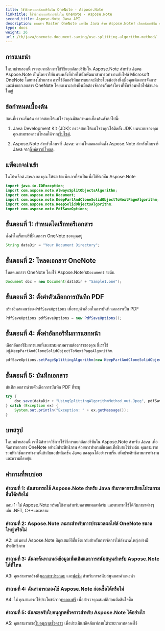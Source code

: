 ```yaml
---
title: ใช้วิธีการแยกอัลกอริทึมใน OneNote - Aspose.Note
linktitle: ใช้วิธีการแยกอัลกอริทึมใน OneNote - Aspose.Note
second_title: Aspose.Note Java API
description: เอกสาร Master OneNote แยกใน Java ด้วย Aspose.Note! เลือกอัลกอริธึม ควบคุมการแบ่งหน้า และบันทึกเป็น PDF ได้อย่างง่ายดาย รวมโค้ดแล้ว! #OneNote #Java #Aspose
type: docs
weight: 26
url: /th/java/onenote-document-saving/use-splitting-algorithm-method/
---
```

## การแนะนำ

ในบทช่วยสอนนี้ เราจะเจาะลึกการใช้วิธีแยกอัลกอริทึมใน Aspose.Note สำหรับ Java Aspose.Note เป็นไลบรารีอันทรงพลังที่ช่วยให้นักพัฒนาสามารถทำงานกับไฟล์ Microsoft OneNote โดยทางโปรแกรม การใช้อัลกอริทึมการแยกจะมีประโยชน์อย่างยิ่งเมื่อคุณต้องการจัดการและส่งออกเอกสาร OneNote โดยเฉพาะอย่างยิ่งเมื่อต้องจัดการกับเค้าโครงที่ซับซ้อนหรือไฟล์ขนาดใหญ่

## ข้อกำหนดเบื้องต้น

ก่อนที่เราจะเริ่มต้น ตรวจสอบให้แน่ใจว่าคุณมีข้อกำหนดเบื้องต้นดังต่อไปนี้:

1.  Java Development Kit (JDK): ตรวจสอบให้แน่ใจว่าคุณได้ติดตั้ง JDK บนระบบของคุณ คุณสามารถดาวน์โหลดได้จาก[เว็บไซต์](https://www.oracle.com/java/technologies/javase-jdk11-downloads.html).
   
2.  Aspose.Note สำหรับไลบรารี Java: ดาวน์โหลดและติดตั้ง Aspose.Note สำหรับไลบรารี Java จาก[ลิ้งค์ดาวน์โหลด](https://releases.aspose.com/note/java/).

## แพ็คเกจนำเข้า

ในโปรเจ็กต์ Java ของคุณ ให้นำเข้าแพ็คเกจที่จำเป็นเพื่อใช้ฟังก์ชัน Aspose.Note

```java
import java.io.IOException;
import com.aspose.note.AlwaysSplitObjectsAlgorithm;
import com.aspose.note.Document;
import com.aspose.note.KeepPartAndCloneSolidObjectToNextPageAlgorithm;
import com.aspose.note.KeepSolidObjectsAlgorithm;
import com.aspose.note.PdfSaveOptions;
```

## ขั้นตอนที่ 1: กำหนดไดเร็กทอรีเอกสาร

ตั้งค่าไดเร็กทอรีที่มีเอกสาร OneNote ของคุณอยู่

```java
String dataDir = "Your Document Directory";
```

## ขั้นตอนที่ 2: โหลดเอกสาร OneNote

 โหลดเอกสาร OneNote โดยใช้ Aspose.Note's`Document` ระดับ.

```java
Document doc = new Document(dataDir + "Sample1.one");
```

## ขั้นตอนที่ 3: ตั้งค่าตัวเลือกการบันทึก PDF

 สร้างอินสแตนซ์ของ`PdfSaveOptions` เพื่อระบุตัวเลือกในการบันทึกเอกสารเป็น PDF

```java
PdfSaveOptions pdfSaveOptions = new PdfSaveOptions();
```

## ขั้นตอนที่ 4: ตั้งค่าอัลกอริทึมการแยกหน้า

 เลือกอัลกอริธึมการแยกที่เหมาะสมตามความต้องการของคุณ นี่เราใช้อยู่.`KeepPartAndCloneSolidObjectToNextPageAlgorithm`.

```java
pdfSaveOptions.setPageSplittingAlgorithm(new KeepPartAndCloneSolidObjectToNextPageAlgorithm(100));
```

## ขั้นตอนที่ 5: บันทึกเอกสาร

บันทึกเอกสารด้วยตัวเลือกการบันทึก PDF ที่ระบุ

```java
try {
    doc.save(dataDir + "UsingSplittingAlgorithmMethod_out.Jpeg", pdfSaveOptions);
} catch (Exception ex) {
    System.out.println("Exception: " + ex.getMessage());
}
```

## บทสรุป

ในบทช่วยสอนนี้ เราได้สำรวจวิธีการใช้วิธีการแยกอัลกอริทึมใน Aspose.Note สำหรับ Java เพื่อจัดการเอกสาร OneNote อย่างมีประสิทธิภาพ ด้วยการทำตามขั้นตอนที่อธิบายไว้ข้างต้น คุณสามารถรวมฟังก์ชันการทำงานนี้เข้ากับแอปพลิเคชัน Java ของคุณได้อย่างราบรื่น เพิ่มประสิทธิภาพการทำงานและความยืดหยุ่น

## คำถามที่พบบ่อย

### คำถามที่ 1: ฉันสามารถใช้ Aspose.Note สำหรับ Java กับภาษาการเขียนโปรแกรมอื่นได้หรือไม่

ตอบ 1: ใช่ Aspose.Note พร้อมใช้งานสำหรับหลายแพลตฟอร์ม และสามารถใช้ได้กับภาษาต่างๆ เช่น .NET, C++และหลาม

### คำถามที่ 2: Aspose.Note เหมาะสำหรับการประมวลผลไฟล์ OneNote ขนาดใหญ่หรือไม่

A2: แน่นอน! Aspose.Note มีคุณสมบัติที่แข็งแกร่งสำหรับการจัดการไฟล์ขนาดใหญ่อย่างมีประสิทธิภาพ

### คำถามที่ 3: ฉันจะค้นหาแหล่งข้อมูลเพิ่มเติมและการสนับสนุนสำหรับ Aspose.Note ได้ที่ไหน

 A3: คุณสามารถอ้างถึง[เอกสารประกอบ](https://reference.aspose.com/note/java/) และ[ฟอรั่ม](https://forum.aspose.com/c/note/28) สำหรับการสนับสนุนและคำแนะนำ

### คำถามที่ 4: ฉันสามารถลองใช้ Aspose.Note ก่อนซื้อได้หรือไม่

 A4: ใช่ คุณสามารถใช้ประโยชน์จาก[ทดลองฟรี](https://releases.aspose.com/) เพื่อสำรวจคุณสมบัติก่อนตัดสินใจซื้อ

### คำถามที่ 5: ฉันจะขอรับใบอนุญาตชั่วคราวสำหรับ Aspose.Note ได้อย่างไร

 A5: คุณสามารถขอ[ใบอนุญาตชั่วคราว](https://purchase.aspose.com/temporary-license/) เพื่อประเมินผลิตภัณฑ์ภายใต้ระยะเวลาทดลองใช้